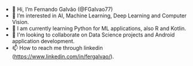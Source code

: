 - 👋 Hi, I’m Fernando Galvão (@FGalvao77)
- 👀 I’m interested in AI, Machine Learning, Deep Learning and Computer Vision.
- 🌱 I am currently learning Python for ML applications, also R and Kotlin.
- 💞️ I'm looking to collaborate on Data Science projects and Android application development.
- 📫 How to reach me through linkedin (https://www.linkedin.com/in/fergalvao/).

<!---
FGalvao77/FGalvao77 is a ✨ special ✨ repository because its `README.md` (this file) appears on your GitHub profile.
You can click the Preview link to take a look at your changes.
--->
